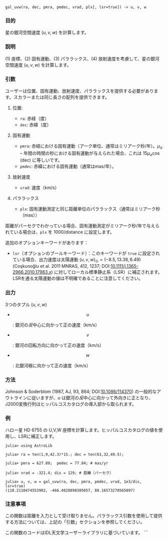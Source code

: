 ```
gal_uvw(ra, dec, pmra, pmdec, vrad, plx[, lsr=true]) -> u, v, w
```

### 目的

星の銀河空間速度 $(u, v, w)$ を計算します。

### 説明

(1) 座標、(2) 固有運動、(3) パララックス、(4) 放射速度を考慮して、星の銀河空間速度 $(u, v, w)$ を計算します。

### 引数

ユーザーは位置、固有運動、放射速度、パララックスを提供する必要があります。スカラーまたは同じ長さの配列を提供できます。

1. 位置:

      * `ra`: 赤経（度）
      * `dec`: 赤緯（度）
2. 固有運動

      * `pmra`: 赤経における固有運動（アーク単位、通常はミリアーク秒/年）。$μ_α$ – 年間の時間の秒における固有運動が与えられた場合、これは $15 μ_α \cos(\text{dec})$ に等しいです。
      * `pmdec`: 赤緯における固有運動（通常はmas/年）。
3. 放射速度

      * `vrad`: 速度（km/s）
4. パララックス

      * `plx`: 固有運動測定と同じ距離単位のパララックス（通常はミリアーク秒（mas））

距離がパーセクでわかっている場合、固有運動測定がミリアーク秒/年で与えられている場合は、`plx` を $1000/\text{distance}$ に設定します。

追加のオプションキーワードがあります：

  * `lsr`（オプションのブールキーワード）：このキーワードが `true` に設定されている場合、出力速度は太陽運動 $(u, v, w)_⊙ = (-8.5, 13.38, 6.49)$ (Coşkunoǧlu et al. 2011 MNRAS, 412, 1237; DOI:[10.1111/j.1365-2966.2010.17983.x](http://dx.doi.org/10.1111/j.1365-2966.2010.17983.x)) に対してローカル標準静止系（LSR）に補正されます。LSRを通る太陽運動の値は不明確であることに注意してください。

### 出力

3つのタプル $(u, v, w)$

  * $$
    u
    $$

    : 銀河の*反*中心に向かって正の速度（km/s）
  * $$
    v
    $$

    : 銀河の回転方向に向かって正の速度（km/s）
  * $$
    w
    $$

    : 北銀河極に向かって正の速度（km/s）

### 方法

Johnson & Soderblom (1987, AJ, 93, 864; DOI:[10.1086/114370](http://dx.doi.org/10.1086/114370)) の一般的なアウトラインに従いますが、$u$ は銀河の*反*中心に向かって外向きに正となり、J2000変換行列はヒッパルコスカタログの導入部から取られます。

### 例

ハロー星 HD 6755 の U,V,W 座標を計算します。ヒッパルコスカタログの値を使用し、LSRに補正します。

```jldoctest
julia> using AstroLib

julia> ra = ten(1,9,42.3)*15.; dec = ten(61,32,49.5);

julia> pmra = 627.89;  pmdec = 77.84; # mas/yr

julia> vrad = -321.4; dis = 129; # 距離（パーセク）

julia> u, v, w = gal_uvw(ra, dec, pmra, pmdec, vrad, 1e3/dis, lsr=true)
(118.2110474553902, -466.4828898385057, 88.16573278565097)
```

### 注意事項

この関数は距離を入力として受け取りません。パララックス引数を使用して提供する方法については、上記の「引数」セクションを参照してください。

この関数のコードはIDL天文学ユーザーライブラリに基づいています。 ```
